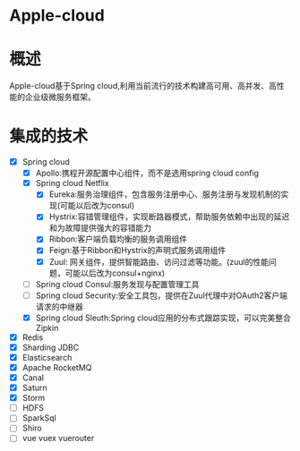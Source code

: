 # Apple-cloud

# 概述

Apple-cloud基于Spring cloud,利用当前流行的技术构建高可用、高并发、高性能的企业级微服务框架。

# 集成的技术

- [x] Spring cloud
    - [x] Apollo:携程开源配置中心组件，而不是选用spring cloud config
    - [x] Spring cloud Netflix
        - [x] Eureka:服务治理组件，包含服务注册中心、服务注册与发现机制的实现(可能以后改为consul)
        - [x] Hystrix:容错管理组件，实现断路器模式，帮助服务依赖中出现的延迟和为故障提供强大的容错能力
        - [x] Ribbon:客户端负载均衡的服务调用组件
        - [x] Feign:基于Ribbon和Hystrix的声明式服务调用组件
        - [x] Zuul: 网关组件，提供智能路由、访问过滤等功能。(zuul的性能问题，可能以后改为consul+nginx)
    - [ ] Spring cloud Consul:服务发现与配置管理工具 
    - [ ] Spring cloud Security:安全工具包，提供在Zuul代理中对OAuth2客户端请求的中继器 
    - [x] Spring cloud Sleuth:Spring cloud应用的分布式跟踪实现，可以完美整合Zipkin 
- [x] Redis
- [x] Sharding JDBC
- [x] Elasticsearch
- [x] Apache RocketMQ
- [x] Canal
- [x] Saturn
- [x] Storm
- [ ] HDFS
- [ ] SparkSql
- [ ] Shiro
- [ ] vue vuex vuerouter